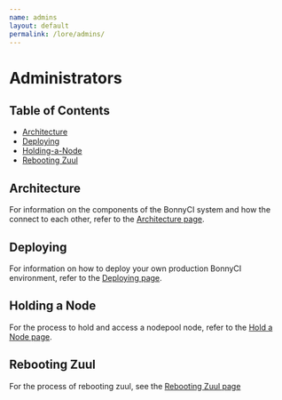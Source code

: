 ```yaml
---
name: admins
layout: default
permalink: /lore/admins/
---
```


# Administrators

## Table of Contents

* [Architecture](#architecture)
* [Deploying](#deploying)
* [Holding-a-Node](#holding-a-node)
* [Rebooting Zuul](#rebooting-zuul)

## Architecture

For information on the components of the BonnyCI system and how the connect to each other, refer to the [Architecture page](architecture.md).

## Deploying

For information on how to deploy your own production BonnyCI environment, refer to the [Deploying page](deploying.md).

## Holding a Node

For the process to hold and access a nodepool node, refer to the [Hold a Node page](hold-node.md).

## Rebooting Zuul

For the process of rebooting zuul, see the [Rebooting Zuul page](reboot-zuul.md)
